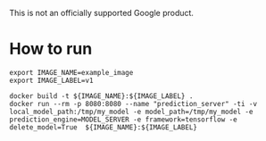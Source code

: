 
This is not an officially supported Google product.

# How to run

```commandline
export IMAGE_NAME=example_image
export IMAGE_LABEL=v1

docker build -t ${IMAGE_NAME}:${IMAGE_LABEL} .
docker run --rm -p 8080:8080 --name "prediction_server" -ti -v local_model_path:/tmp/my_model -e model_path=/tmp/my_model -e prediction_engine=MODEL_SERVER -e framework=tensorflow -e delete_model=True  ${IMAGE_NAME}:${IMAGE_LABEL}
```

